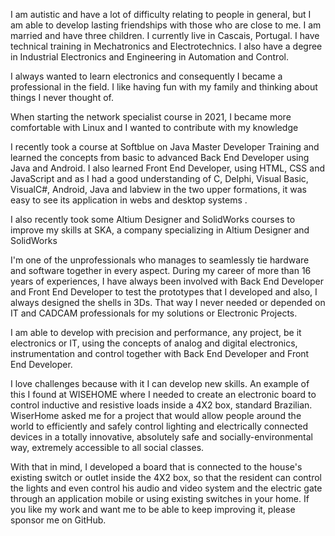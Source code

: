 I am autistic and have a lot of difficulty relating to people in general, but I am able to develop lasting friendships with those who are close to me. I am married and have three children. I currently live in Cascais, Portugal. I have technical training in Mechatronics and Electrotechnics. I also have a degree in Industrial Electronics and Engineering in Automation and Control.

I always wanted to learn electronics and consequently I became a professional in the field. I like having fun with my family and thinking about things I never thought of.

When starting the network specialist course in 2021, I became more comfortable with Linux and I wanted to contribute with my knowledge

I recently took a course at Softblue on Java Master Developer Training and learned the concepts from basic to advanced Back End Developer using Java and Android. I also learned Front End Developer, using HTML, CSS and JavaScript and as I had a good understanding of C, Delphi, Visual Basic, VisualC#, Android, Java and labview in the two upper formations, it was easy to see its application in webs and desktop systems .

I also recently took some Altium Designer and SolidWorks courses to improve my skills at SKA, a company specializing in Altium Designer and SolidWorks

I'm one of the unprofessionals who manages to seamlessly tie hardware and software together in every aspect. During my career of more than 16 years of experiences, I have always been involved with Back End Developer and Front End Developer to test the prototypes that I developed and also, I always designed the shells in 3Ds. That way I never needed or depended on IT and CADCAM professionals for my solutions or Electronic Projects.

I am able to develop with precision and performance, any project, be it electronics or IT, using the concepts of analog and digital electronics, instrumentation and control together with Back End Developer and Front End Developer.

I love challenges because with it I can develop new skills. An example of this I found at WISEHOME where I needed to create an electronic board to control inductive and resistive loads inside a 4X2 box, standard Brazilian. WiserHome asked me for a project that would allow people around the world to efficiently and safely control lighting and electrically connected devices in a totally innovative, absolutely safe and socially-environmental way, extremely accessible to all social classes.

With that in mind, I developed a board that is connected to the house's existing switch or outlet inside the 4X2 box, so that the resident can control the lights and even control his audio and video system and the electric gate through an application mobile or using existing switches in your home.
If you like my work and want me to be able to keep improving it, please sponsor me on GitHub.
